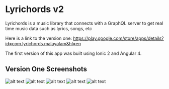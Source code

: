 # Lyrichords v2
Lyrichords is a music library that connects with a GraphQL server to get real time music data such as lyrics, songs, etc

Here is a link to the version one: https://play.google.com/store/apps/details?id=com.lyrichords.malayalam&hl=en

The first version of this app was built using Ionic 2 and Angular 4.

## Version One Screenshots

![alt text](./screenshots/Screenshot_01.jpg)
![alt text](./screenshots/Screenshot_02.jpg)
![alt text](./screenshots/Screenshot_03.jpg)
![alt text](./screenshots/Screenshot_04.jpg)
![alt text](./screenshots/Screenshot_05.jpg)




